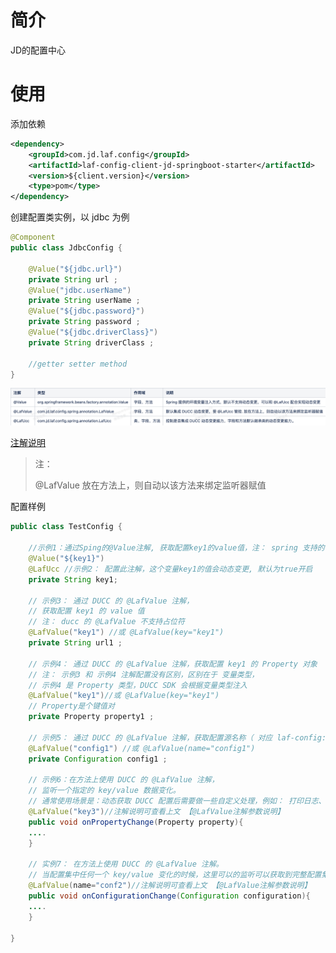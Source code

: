 # 简介

JD的配置中心



# 使用

添加依赖

```xml
<dependency>
	<groupId>com.jd.laf.config</groupId>
	<artifactId>laf-config-client-jd-springboot-starter</artifactId>
	<version>${client.version}</version>
	<type>pom</type>
</dependency>
```

创建配置类实例，以 jdbc 为例

```java
@Component
public class JdbcConfig {

	@Value("${jdbc.url}")
	private String url ;
	@Value("jdbc.userName")
	private String userName ;
	@Value("${jdbc.password}")
	private String password ;
	@Value("${jdbc.driverClass}")
	private String driverClass ;	
    
	//getter setter method 
}
```



<img src="./assets/image-20230710180912569.png" alt="image-20230710180912569" style="zoom:;" />

[注解说明](https://cf.jd.com/pages/viewpage.action?pageId=446932624#id-2Spring%E9%9B%86%E6%88%90%E4%BD%BF%E7%94%A8-4.2@LafValue%E6%B3%A8%E8%A7%A3%E5%8F%82%E6%95%B0%E8%AF%B4%E6%98%8E)

>   注：
>
>   @LafValue 放在方法上，则自动以该方法来绑定监听器赋值



配置样例

```java
public class TestConfig {
 
 	//示例1：通过Sping的@Value注解, 获取配置key1的value值，注： spring 支持的 @Value 支持占位符
 	@Value("${key1}") 
 	@LafUcc //示例2： 配置此注解，这个变量key1的值会动态变更, 默认为true开启
 	private String key1; 
	
 	// 示例3： 通过 DUCC 的 @LafValue 注解，
    // 获取配置 key1 的 value 值
 	// 注： ducc 的 @LafValue 不支持占位符
 	@LafValue("key1") //或 @LafValue(key="key1")
 	private String url1 ;
	
 	// 示例4： 通过 DUCC 的 @LafValue 注解，获取配置 key1 的 Property 对象
 	// 注： 示例3 和 示例4 注解配置没有区别，区别在于 变量类型， 
    // 示例4 是 Property 类型，DUCC SDK 会根据变量类型注入
 	@LafValue("key1")//或 @LafValue(key="key1")
    // Property是个键值对
    private Property property1 ;
	
 	// 示例5： 通过 DUCC 的 @LafValue 注解，获取配置源名称（ 对应 laf-config:resource 值）config1 的配置集合对象
 	@LafValue("config1") //或 @LafValue(name="config1") 
 	private Configuration config1 ;
	
 	// 示例6：在方法上使用 DUCC 的 @LafValue 注解， 
    // 监听一个指定的 key/value 数据变化。
    // 通常使用场景是：动态获取 DUCC 配置后需要做一些自定义处理，例如： 打印日志、格式转换
 	@LafValue("key3")//注解说明可查看上文 【@LafValue注解参数说明】
 	public void onPropertyChange(Property property){
 	....
 	}
	
 	// 实例7： 在方法上使用 DUCC 的 @LafValue 注解。 
    // 当配置集中任何一个 key/value 变化的时候，这里可以的监听可以获取到完整配置集。 
 	@LafValue(name="conf2")//注解说明可查看上文 【@LafValue注解参数说明】
 	public void onConfigurationChange(Configuration configuration){
 	....
 	}
 
}
```